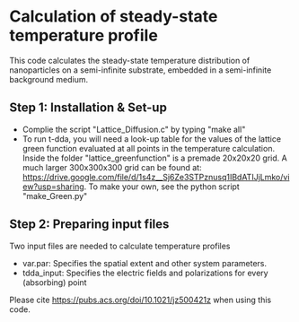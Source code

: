 # Calculation of steady-state temperature profile
This code calculates the steady-state temperature distribution of nanoparticles on a semi-infinite substrate, embedded in a semi-infinite background medium. 

## Step 1: Installation & Set-up
* Complie the script "Lattice_Diffusion.c" by typing "make all"
* To run t-dda, you will need a look-up table for the values of the lattice green function evaluated at all points in the temperature calculation. Inside the folder "lattice_greenfunction" is a premade 20x20x20 grid. A much larger 300x300x300 grid can be found at: https://drive.google.com/file/d/1s4z__Sj6Ze3STPznusq1IBdATIJjLmko/view?usp=sharing. To make your own, see the python script "make_Green.py"

## Step 2: Preparing input files
Two input files are needed to calculate temperature profiles
* var.par: Specifies the spatial extent and other system parameters.
* tdda_input: Specifies the electric fields and polarizations for every (absorbing) point

Please cite https://pubs.acs.org/doi/10.1021/jz500421z when using this code.